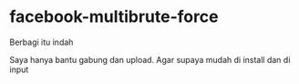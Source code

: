 # facebook-multibrute-force

Berbagi itu indah 

Saya hanya bantu gabung dan upload. Agar supaya mudah di install dan di input
